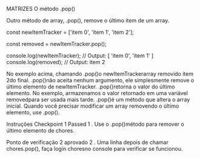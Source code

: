 MATRIZES
O método .pop()

Outro método de array, .pop(), remove o último item de um array.

const newItemTracker = ['item 0', 'item 1', 'item 2'];

const removed = newItemTracker.pop();

console.log(newItemTracker); 
// Output: [ 'item 0', 'item 1' ]
console.log(removed);
// Output: item 2

No exemplo acima, chamando .pop()o newItemTrackerarray removido item 2do final.
.pop()não aceita nenhum argumento, ele simplesmente remove o último elemento de newItemTracker.
.pop()retorna o valor do último elemento. No exemplo, armazenamos o valor retornado em uma variável removedpara ser usada mais tarde.
.pop()é um método que altera o array inicial.
Quando você precisar modificar um array removendo o último elemento, use .pop().

Instruções
Checkpoint 1 Passed
1 .
Use o .pop()método para remover o último elemento de chores.

Ponto de verificação 2 aprovado
2 .
Uma linha depois de chamar chores.pop(), faça login choresno console para verificar se funcionou.

